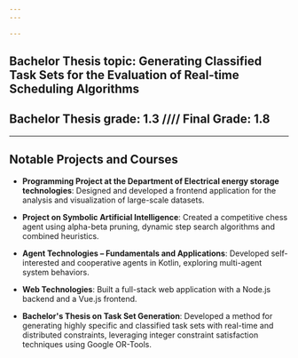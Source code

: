 ```yaml
---
---

---
```


## Bachelor Thesis topic: Generating Classified Task Sets for the Evaluation of Real-time Scheduling Algorithms

## Bachelor Thesis grade: 1.3 //// Final Grade: 1.8

---

## Notable Projects and Courses

- **Programming Project at the Department of Electrical energy storage technologies**: Designed and developed a frontend application for the analysis and visualization of large-scale datasets.

- **Project on Symbolic Artificial Intelligence**: Created a competitive chess agent using alpha-beta pruning, dynamic step search algorithms and combined heuristics.

- **Agent Technologies – Fundamentals and Applications**: Developed self-interested and cooperative agents in Kotlin, exploring multi-agent system behaviors.

- **Web Technologies**: Built a full-stack web application with a Node.js backend and a Vue.js frontend.

- **Bachelor's Thesis on Task Set Generation**: Developed a method for generating highly specific and classified task sets with real-time and distributed constraints, leveraging integer constraint satisfaction techniques using Google OR-Tools.
